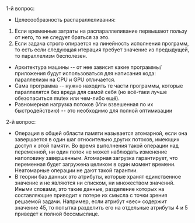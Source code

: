 1-й вопрос:
* Целесообразность распараллеливания:
1) Если временные затраты на распараллеливание первышают пользу от него, то не следует браться за это.
2) Если задача строго опирается на линейность исполнения программ, то есть если следующая итерация требует значение из предыдущей, то параллелизм бесполезен.
* Архитектура машины -- от нее зависит какие программы/приложения будут использоваться для написания кода: параллелизм на CPU и GPU отличается.
* Сама программа -- нужно находить те части программы, которые параллелятся без вреда для самой себя (но всё-таки лучше обезопаситься mutex или чем-либо ещё).
* Равномерная нагрузка потоков (Или взвешенная по их быстродействию) -- это необходимо для полной оптимизации


2-й вопрос:
* Операция в общей области памяти называется атомарной, если она завершается в один шаг относительно других потоков, имеющих доступ к этой памяти. 
Во время выполнения такой операции над переменной, ни один поток не может наблюдать изменение наполовину завершенным. 
Атомарная загрузка гарантирует, что переменная будет загружена целиком в один момент времени. Неатомарные операции не дают такой гарантии.
* В теории баз данных это атрибуты, которые хранят единственное значение и не являются ни списком, ни множеством значений. 
Иными словами, это такие данные, разделение которых на составляющие приводит к потере их смысла с точки зрения решаемой задачи. 
Например, если атрибут «вес» содержит значение 45, то попытка разделить его на отдельные атрибуты 4 и 5 приведет к полной бессмыслице.
